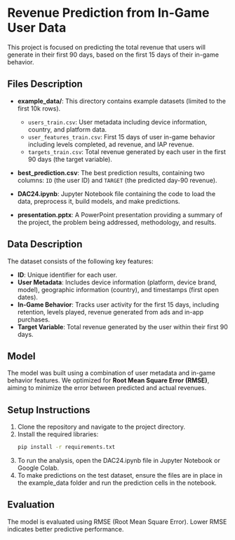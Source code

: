 # Revenue Prediction from In-Game User Data

This project is focused on predicting the total revenue that users will generate in their first 90 days, based on the first 15 days of their in-game behavior.


## Files Description

- **example_data/**: This directory contains example datasets (limited to the first 10k rows).
  - `users_train.csv`: User metadata including device information, country, and platform data.
  - `user_features_train.csv`: First 15 days of user in-game behavior including levels completed, ad revenue, and IAP revenue.
  - `targets_train.csv`: Total revenue generated by each user in the first 90 days (the target variable).
  
- **best_prediction.csv**: The best prediction results, containing two columns: `ID` (the user ID) and `TARGET` (the predicted day-90 revenue).
  
- **DAC24.ipynb**: Jupyter Notebook file containing the code to load the data, preprocess it, build models, and make predictions.
  
- **presentation.pptx**: A PowerPoint presentation providing a summary of the project, the problem being addressed, methodology, and results.

## Data Description

The dataset consists of the following key features:
- **ID**: Unique identifier for each user.
- **User Metadata**: Includes device information (platform, device brand, model), geographic information (country), and timestamps (first open dates).
- **In-Game Behavior**: Tracks user activity for the first 15 days, including retention, levels played, revenue generated from ads and in-app purchases.
- **Target Variable**: Total revenue generated by the user within their first 90 days.

## Model

The model was built using a combination of user metadata and in-game behavior features. We optimized for **Root Mean Square Error (RMSE)**, aiming to minimize the error between predicted and actual revenues.

## Setup Instructions

1. Clone the repository and navigate to the project directory.
2. Install the required libraries:
   ```bash
   pip install -r requirements.txt
3. To run the analysis, open the DAC24.ipynb file in Jupyter Notebook or Google Colab.
4. To make predictions on the test dataset, ensure the files are in place in the example_data folder and run the prediction cells in the notebook.

## Evaluation
The model is evaluated using RMSE (Root Mean Square Error). Lower RMSE indicates better predictive performance.
